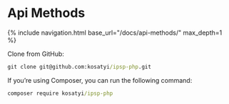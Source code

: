 # Api Methods

{% include navigation.html base_url="/docs/api-methods/" max_depth=1 %}

Clone from GitHub:

```cmd
git clone git@github.com:kosatyi/ipsp-php.git
```

If you’re using Composer, you can run the following command:

```cmd
composer require kosatyi/ipsp-php
```